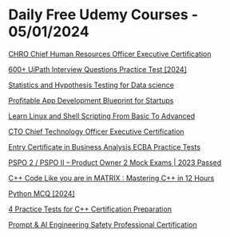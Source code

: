 # Daily Free Udemy Courses - 05/01/2024

[CHRO Chief Human Resources Officer Executive Certification](https://www.udemy.com/course/chief-human-resources-officer/?couponCode=468093E1F4FB9EDF117F)
[600+ UiPath Interview Questions Practice Test [2024]](https://www.udemy.com/course/uipath-interview-questions/?couponCode=DA4DEE80CEB1B1893963)
[Statistics and Hypothesis Testing for Data science](https://www.udemy.com/course/statistics-and-hypothesis-testing-for-data-science/?couponCode=213722757827FB700F9C)
[Profitable App Development Blueprint for Startups](https://www.udemy.com/course/profitable-app-development-blueprint-for-startups/?couponCode=SAASAPPS128)
[Learn Linux and Shell Scripting From Basic To Advanced](https://www.udemy.com/course/learn-linux-operating-system-from-basic-to-advanced/?couponCode=088202641247FCFADD9A)
[CTO Chief Technology Officer Executive Certification](https://www.udemy.com/course/chief-technology-officer/?couponCode=273E48BC28B37D33B55B)
[Entry Certificate in Business Analysis ECBA Practice Tests](https://www.udemy.com/course/entry-certificate-in-business-analysis-ecba-practice-tests/?couponCode=60C49DD9410F47514BB1)
[PSPO 2 / PSPO II – Product Owner 2 Mock Exams | 2023 Passed](https://www.udemy.com/course/pspo-2-pspo-ii-product-owner-2-mock-exams-2023-passed/?couponCode=E7836E5BE7CCE4C02457)
[C++ Code Like you are in MATRIX : Mastering C++ in 12 Hours](https://www.udemy.com/course/c-programming-for-everyone/?couponCode=NEW_YEAR_GIFT)
[Python MCQ [2024]](https://www.udemy.com/course/python-mcq/?couponCode=2CE70F240CB321E44A5B)
[4 Practice Tests for C++ Certification Preparation](https://www.udemy.com/course/4-practice-tests-for-c-certification-preparation/?couponCode=E1A6BCF155D267EBD226)
[Prompt & AI Engineering Safety Professional Certification](https://www.udemy.com/course/prompt-engineering-safety-ai-engineering-safety-expert/?couponCode=D6F4177F297FFAE8DDD8)
